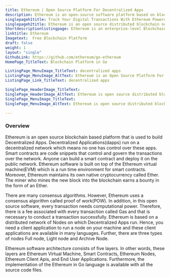 ```yaml
---
title: Ethereum | Open Source Platform For Decentralized Apps
description: Ethereum is an open-source software platform based on blockchain technology. It provides a complete run time environment to build and deploy Decentralized Apps
singlepageh1title: Track Your Digital Transactions With Ethereum Powered Apps
singlepageh2title: Ethereum is an open source distributed blockchain network. Build and deploy Smart Contracts and Distributed Applications with complete security and availability
Shortdescriptionlistingpage: Ethereum is an enterprise-level Blockchain Based Platform. It provides a complete framework and run time environment to build and deploy decentralized apps.
linktitle: Ethereum
Imagetext:  Free Blockchain Platform
draft: false
weight: 1
layout: "single"
GithubLink: https://github.com/ethereum/go-ethereum
HomePage_TitleText: Blockchain Platform in Go

ListingPage_MenuImage_TitleText: decentralized apps
ListingPage_MenuImage_AltText: Ethereum is an Open Source Platform For Decentralized Apps
ListingPage_Link_TitleText: decentralized apps

SinglePage_HeaderImage_TitleText: 
SinglePage_HeaderImage_AltText: Ethereum is open source distributed blockchain distributed blockchain platform
SinglePage_MenuImage_TitleText: 
SinglePage_MenuImage_AltText: Ethereum is open source distributed blockchain network

---
```

### **Overview**

Ethereum is an open source blockchain based platform that is used to build Decentralized Apps. Decentralized Applications(dapps) run on a decentralized network which means no one has control over these apps. Smart contracts are code snippets that control and govern the transactions over the network. Anyone can build a smart contract and deploy it on the public network. Ethereum software is built on top of the Ethereum virtual machine(EVM) which is a run time environment for smart contracts. Moreover, Ethereum maintains its own native cryptocurrency called Ether. The miner who mines the new block into the blockchain earns a bounty in the form of an Ether.

There are many consensus algorithms. However, Ethereum uses a consensus algorithm called proof of work(POW). In addition, in this open source software, every transaction needs computational power. Therefore, there is a fee associated with every transaction called Gas and that is necessary to conduct a transaction successfully. Ethereum is based on a distributed network of Nodes on which Decentralized Apps run. Hence, you need a client application to run a node on your machine and these client applications are available in many languages. Further, there are three types of nodes Full node, Light node and Archive Node.

Ethereum software architecture consists of five layers. In other words, these layers are Ethereum Virtual Machine, Smart Contracts, Ethereum Nodes, Ethereum Client Apis, and End User Applications. Furthermore, the implementation of the Ethereum in Go language is available with all the source code files.

<a class="anchor" id="requirements" name="requirements" style="font-size: 12.16px;"></a>
